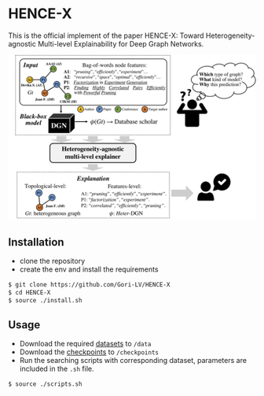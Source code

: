 # HENCE-X

This is the official implement of the paper HENCE-X: Toward Heterogeneity-agnostic Multi-level Explainability for Deep Graph Networks.

[//]: # (![our_work]&#40;/intro_eg.png&#41;)
<p align="center">
  <img src="https://github.com/Gori-LV/HENCE-X/blob/main/intro_eg.png" />
</p>

[//]: # ([On Explainability of Graph Neural Networks via Subgraph Explorations]&#40;https://arxiv.org/abs/2102.05152&#41;)


## Installation
* clone the repository 
* create the env and install the requirements

```shell script
$ git clone https://github.com/Gori-LV/HENCE-X
$ cd HENCE-X
$ source ./install.sh
```

## Usage
* Download the required [datasets](https://hkustconnect-my.sharepoint.com/:f:/g/personal/glvab_connect_ust_hk/EpM6pkwnocROhKFBgJBIrqMBcfT0EX81WQA0RwpvqN923g?e=tNKQIF) to `/data`
* Download the [checkpoints](https://hkustconnect-my.sharepoint.com/:f:/g/personal/glvab_connect_ust_hk/Eg1VmSOyXFpHjIMP_gwXhssBR1OToeP4i75LUBlcmVgRCA?e=netLrt) to `/checkpoints`
* Run the searching scripts with corresponding dataset, parameters are included in the `.sh` file.
```shell script
$ source ./scripts.sh
``` 
[//]: # (## Visualization)

[//]: # (Run `*.ipynb` files in Jupyter Notebook or Jupyter Lab.)


[//]: # (## Reference)

[//]: # (If you make advantage of Gem in your research, please cite the following in your manuscript:)

[//]: # ()
[//]: # (```)

[//]: # (@inproceedings{)

[//]: # (    wanyu-icml21,)

[//]: # (    title="{Generative Causal Explanations for Graph Neural Networks}",)

[//]: # (    author={Lin, Wanyu and Lan, Hao and Li, Baochun},)

[//]: # (    booktitle={International Conference on Machine Learning},)

[//]: # (    year={2021},)

[//]: # (    url={https://arxiv.org/pdf/2104.06643.pdf},)

[//]: # (})

[//]: # (```)

[//]: # (```shell script)

[//]: # ($ cd HENCE-X)

[//]: # ($ source ./scripts.sh)

[//]: # (``` )

[//]: # (The hyper-parameters for different models and datasets are shown in this script.)

[//]: # (In addition, we also provide the saved searching result.)

[//]: # (If you want to reproduce, you can directly download the )

[//]: # ([result]&#40;https://mailustceducn-my.sharepoint.com/:u:/g/personal/yhy12138_mail_ustc_edu_cn/ERxIONDcl8xKswisrsbHo2MBoEwPAjFruUzwsLpESwalxA?e=IuFanz&#41;)

[//]: # ( to `HENCE-X/result`)

[//]: # (Moreover, if you want to train a new model for these datasets, )

[//]: # (run the training scripts for corresponding dataset.)

[//]: # (```shell script)

[//]: # ($ cd HENCE-X)

[//]: # ($ source ./models/train_gnns.sh )

[//]: # (```)

[//]: # (## Citations)

[//]: # (If you use this code, please cite our papers.)

[//]: # ()
[//]: # (```)

[//]: # (@misc{yuan2021explainability,)

[//]: # (      title={On Explainability of Graph Neural Networks via Subgraph Explorations}, )

[//]: # (      author={Hao Yuan and Haiyang Yu and Jie Wang and Kang Li and Shuiwang Ji},)

[//]: # (      year={2021},)

[//]: # (      eprint={2102.05152},)

[//]: # (      archivePrefix={arXiv},)

[//]: # (      primaryClass={cs.LG})

[//]: # (})

[//]: # (```)

[//]: # ()
[//]: # (```)

[//]: # (@article{yuan2020explainability,)

[//]: # (  title={Explainability in Graph Neural Networks: A Taxonomic Survey},)

[//]: # (  author={Yuan, Hao and Yu, Haiyang and Gui, Shurui and Ji, Shuiwang},)

[//]: # (  journal={arXiv preprint arXiv:2012.15445},)

[//]: # (  year={2020})

[//]: # (})

[//]: # (```)
